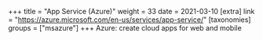 +++
title = "App Service (Azure)"
weight = 33
date = 2021-03-10
[extra]
link = "https://azure.microsoft.com/en-us/services/app-service/"
[taxonomies]
groups = ["msazure"]
+++
Azure: create cloud apps for web and mobile

